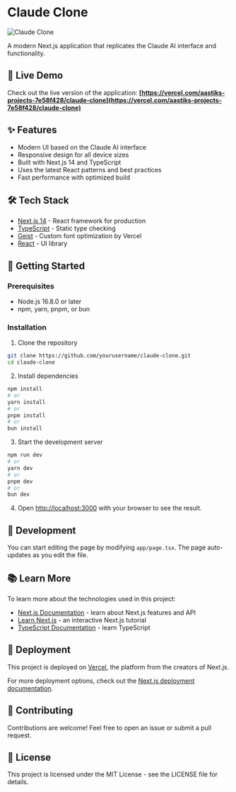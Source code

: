 # Claude Clone

![Claude Clone](https://github.com/user-attachments/assets/8e2d205e-4986-4059-9c9c-291b6a3ba3d2)

A modern Next.js application that replicates the Claude AI interface and functionality.

## 🚀 Live Demo

Check out the live version of the application:
**[https://vercel.com/aastiks-projects-7e58f428/claude-clone](https://vercel.com/aastiks-projects-7e58f428/claude-clone)**

## ✨ Features

- Modern UI based on the Claude AI interface
- Responsive design for all device sizes
- Built with Next.js 14 and TypeScript
- Uses the latest React patterns and best practices
- Fast performance with optimized build

## 🛠️ Tech Stack

- [Next.js 14](https://nextjs.org/) - React framework for production
- [TypeScript](https://www.typescriptlang.org/) - Static type checking
- [Geist](https://vercel.com/font) - Custom font optimization by Vercel
- [React](https://reactjs.org/) - UI library

## 🚀 Getting Started

### Prerequisites

- Node.js 16.8.0 or later
- npm, yarn, pnpm, or bun

### Installation

1. Clone the repository
```bash
git clone https://github.com/yourusername/claude-clone.git
cd claude-clone
```

2. Install dependencies
```bash
npm install
# or
yarn install
# or
pnpm install
# or
bun install
```

3. Start the development server
```bash
npm run dev
# or
yarn dev
# or
pnpm dev
# or
bun dev
```

4. Open [http://localhost:3000](http://localhost:3000) with your browser to see the result.

## 📝 Development

You can start editing the page by modifying `app/page.tsx`. The page auto-updates as you edit the file.

## 📚 Learn More

To learn more about the technologies used in this project:

- [Next.js Documentation](https://nextjs.org/docs) - learn about Next.js features and API
- [Learn Next.js](https://nextjs.org/learn) - an interactive Next.js tutorial
- [TypeScript Documentation](https://www.typescriptlang.org/docs/) - learn TypeScript

## 🚢 Deployment

This project is deployed on [Vercel](https://vercel.com/), the platform from the creators of Next.js.

For more deployment options, check out the [Next.js deployment documentation](https://nextjs.org/docs/app/building-your-application/deploying).

## 🤝 Contributing

Contributions are welcome! Feel free to open an issue or submit a pull request.

## 📄 License

This project is licensed under the MIT License - see the LICENSE file for details.
